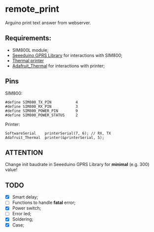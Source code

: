 # remote_print

Arguino print text answer from webserver.

## Requirements:

- SIM800L module;
- [Seeeduino GPRS Library](https://github.com/Seeed-Studio/Seeeduino_GPRS) for interactions with SIM800;
- [Thermal printer](http://iarduino.ru/shop/Raznoe/termoprinter.html) 
- [Adafruit_Thermal](http://iarduino.ru/file/317.html) for interactions with printer;

## Pins

SIM800:

```
#define SIM800_TX_PIN           4
#define SIM800_RX_PIN           3
#define SIM800_POWER_PIN        9
#define SIM800_POWER_STATUS     2
```

Printer:

```
SoftwareSerial    printerSerial(7, 6); // RX, TX
Adafruit_Thermal  printer(&printerSerial, 5);
```

## ATTENTION

Change init baudrate in Seeeduino GPRS Library for **minimal** (e.g. 300) value!

## TODO

- [x] Smart delay;
- [ ] Functions to handle **fatal** error;
- [x] Power switch;
- [ ] Error led;
- [x] Soldering;
- [x] Case;
